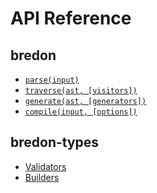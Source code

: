 # API Reference

## bredon
* [`parse(input)`](api/bredon/parse.md)
* [`traverse(ast, [visitors])`](api/bredon/traverse.md)
* [`generate(ast, [generators])`](api/bredon/generate.md)
* [`compile(input, [options])`](api/bredon/compile.md)

## bredon-types
* [Validators](api/bredon-types/Validators.md)
* [Builders](api/bredon-types/Builders.md)
